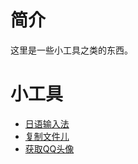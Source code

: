 # 简介
这里是一些小工具之类的东西。

# 小工具
- [日语输入法](https://github.com/imba97/imba97_project/tree/master/jpinput)
- [复制文件儿](https://github.com/imba97/imba97_project/tree/master/copyer)
- [获取QQ头像](https://github.com/imba97/imba97_project/tree/master/getQQProfile)
